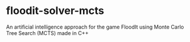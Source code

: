 # floodit-solver-mcts
An artificial intelligence approach for the game FloodIt using Monte Carlo Tree Search (MCTS) made in C++
